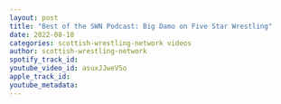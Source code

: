 ```yaml
---
layout: post
title: "Best of the SWN Podcast: Big Damo on Five Star Wrestling"
date: 2022-08-18
categories: scottish-wrestling-network videos
author: scottish-wrestling-network
spotify_track_id: 
youtube_video_id: asuxJJweV5o
apple_track_id: 
youtube_metadata: 
---
```

